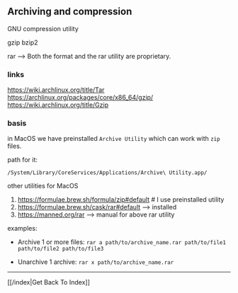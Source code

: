 ## Archiving and compression

GNU compression utility

gzip
bzip2

rar --> Both the format and the rar utility are proprietary.

### links
https://wiki.archlinux.org/title/Tar
https://archlinux.org/packages/core/x86_64/gzip/
https://wiki.archlinux.org/title/Gzip


### basis

in MacOS we have preinstalled `Archive Utility` which can work with `zip` files.

path for it:
```
/System/Library/CoreServices/Applications/Archive\ Utility.app/
```

other utilities for MacOS
1. https://formulae.brew.sh/formula/zip#default  # I use preinstalled utility
2. https://formulae.brew.sh/cask/rar#default --> installed
3. https://manned.org/rar --> manual for above rar utility

examples:

- Archive 1 or more files:
`rar a path/to/archive_name.rar path/to/file1 path/to/file2 path/to/file3`

- Unarchive 1 archive:
`rar x path/to/archive_name.rar`


---

[[/index|Get Back To Index]]

